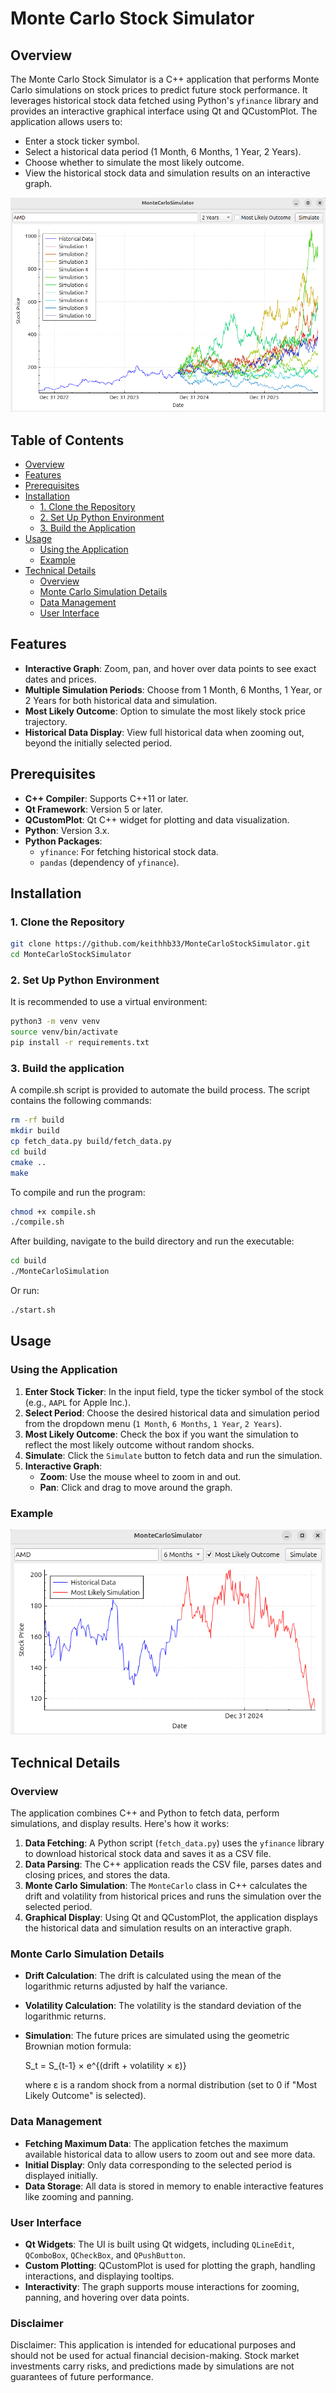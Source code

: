 # Monte Carlo Stock Simulator

## Overview

The Monte Carlo Stock Simulator is a C++ application that performs Monte Carlo simulations on stock prices to predict future stock performance. It leverages historical stock data fetched using Python's `yfinance` library and provides an interactive graphical interface using Qt and QCustomPlot. The application allows users to:

- Enter a stock ticker symbol.
- Select a historical data period (1 Month, 6 Months, 1 Year, 2 Years).
- Choose whether to simulate the most likely outcome.
- View the historical stock data and simulation results on an interactive graph.

![Monte Carlo Stock Simulator](images/MonteCarloExample.png)

## Table of Contents

- [Overview](#overview)
- [Features](#features)
- [Prerequisites](#prerequisites)
- [Installation](#installation)
  - [1. Clone the Repository](#1-clone-the-repository)
  - [2. Set Up Python Environment](#2-set-up-python-environment)
  - [3. Build the Application](#3-build-the-application)
- [Usage](#usage)
  - [Using the Application](#using-the-application)
  - [Example](#example)
- [Technical Details](#technical-details)
  - [Overview](#overview-1)
  - [Monte Carlo Simulation Details](#monte-carlo-simulation-details)
  - [Data Management](#data-management)
  - [User Interface](#user-interface)

## Features

- **Interactive Graph**: Zoom, pan, and hover over data points to see exact dates and prices.
- **Multiple Simulation Periods**: Choose from 1 Month, 6 Months, 1 Year, or 2 Years for both historical data and simulation.
- **Most Likely Outcome**: Option to simulate the most likely stock price trajectory.
- **Historical Data Display**: View full historical data when zooming out, beyond the initially selected period.

## Prerequisites

- **C++ Compiler**: Supports C++11 or later.
- **Qt Framework**: Version 5 or later.
- **QCustomPlot**: Qt C++ widget for plotting and data visualization.
- **Python**: Version 3.x.
- **Python Packages**:
  - `yfinance`: For fetching historical stock data.
  - `pandas` (dependency of `yfinance`).

## Installation

### 1. Clone the Repository

```bash
git clone https://github.com/keithhb33/MonteCarloStockSimulator.git
cd MonteCarloStockSimulator
```

### 2. Set Up Python Environment

It is recommended to use a virtual environment:

```bash
python3 -m venv venv
source venv/bin/activate
pip install -r requirements.txt
```

### 3. Build the application

A compile.sh script is provided to automate the build process. The script contains the following commands:

```bash
rm -rf build
mkdir build
cp fetch_data.py build/fetch_data.py
cd build
cmake ..
make
```

To compile and run the program:
```bash
chmod +x compile.sh
./compile.sh
```

After building, navigate to the build directory and run the executable:
```bash
cd build
./MonteCarloSimulation
```

Or run:
```bash
./start.sh
```


## Usage

### Using the Application

1. **Enter Stock Ticker**: In the input field, type the ticker symbol of the stock (e.g., `AAPL` for Apple Inc.).
2. **Select Period**: Choose the desired historical data and simulation period from the dropdown menu (`1 Month`, `6 Months`, `1 Year`, `2 Years`).
3. **Most Likely Outcome**: Check the box if you want the simulation to reflect the most likely outcome without random shocks.
4. **Simulate**: Click the `Simulate` button to fetch data and run the simulation.
5. **Interactive Graph**:
   - **Zoom**: Use the mouse wheel to zoom in and out.
   - **Pan**: Click and drag to move around the graph.

### Example
<p align="center">
  <img src="images/MonteCarloExample2.png" alt="Monte Carlo Stock Simulator">
</p>

## Technical Details

### Overview

The application combines C++ and Python to fetch data, perform simulations, and display results. Here's how it works:

1. **Data Fetching**: A Python script (`fetch_data.py`) uses the `yfinance` library to download historical stock data and saves it as a CSV file.
2. **Data Parsing**: The C++ application reads the CSV file, parses dates and closing prices, and stores the data.
3. **Monte Carlo Simulation**: The `MonteCarlo` class in C++ calculates the drift and volatility from historical prices and runs the simulation over the selected period.
4. **Graphical Display**: Using Qt and QCustomPlot, the application displays the historical data and simulation results on an interactive graph.

### Monte Carlo Simulation Details

- **Drift Calculation**: The drift is calculated using the mean of the logarithmic returns adjusted by half the variance.
- **Volatility Calculation**: The volatility is the standard deviation of the logarithmic returns.
- **Simulation**: The future prices are simulated using the geometric Brownian motion formula:
  
  S_t = S_{t-1} × e^{(drift + volatility × ε)}

  where ε is a random shock from a normal distribution (set to 0 if "Most Likely Outcome" is selected).

### Data Management

- **Fetching Maximum Data**: The application fetches the maximum available historical data to allow users to zoom out and see more data.
- **Initial Display**: Only data corresponding to the selected period is displayed initially.
- **Data Storage**: All data is stored in memory to enable interactive features like zooming and panning.

### User Interface

- **Qt Widgets**: The UI is built using Qt widgets, including `QLineEdit`, `QComboBox`, `QCheckBox`, and `QPushButton`.
- **Custom Plotting**: QCustomPlot is used for plotting the graph, handling interactions, and displaying tooltips.
- **Interactivity**: The graph supports mouse interactions for zooming, panning, and hovering over data points.

### Disclaimer

Disclaimer: This application is intended for educational purposes and should not be used for actual financial decision-making. Stock market investments carry risks, and predictions made by simulations are not guarantees of future performance.



